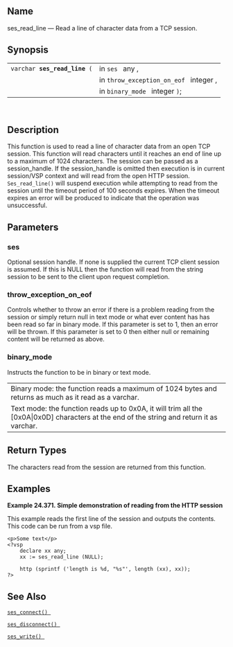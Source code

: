 <div id="fn_ses_read_line" class="refentry">

<div class="titlepage">

</div>

<div class="refnamediv">

## Name

ses_read_line — Read a line of character data from a TCP session.

</div>

<div class="refsynopsisdiv">

## Synopsis

<div id="fsyn_ses_read_line" class="funcsynopsis">

|                                   |                                        |
|-----------------------------------|----------------------------------------|
| `varchar `**`ses_read_line`**` (` | in `ses ` any ,                        |
|                                   | in `throw_exception_on_eof ` integer , |
|                                   | in `binary_mode ` integer `)`;         |

<div class="funcprototype-spacer">

 

</div>

</div>

</div>

<div id="desc_ses_read_line" class="refsect1">

## Description

This function is used to read a line of character data from an open TCP
session. This function will read characters until it reaches an end of
line up to a maximum of 1024 characters. The session can be passed as a
session_handle. If the session_handle is omitted then execution is in
current session/VSP context and will read from the open HTTP session.
`Ses_read_line()` will suspend execution while attempting to read from
the session until the timeout period of 100 seconds expires. When the
timeout expires an error will be produced to indicate that the operation
was unsuccessful.

</div>

<div id="params_ses_read_line" class="refsect1">

## Parameters

<div id="id109659" class="refsect2">

### ses

Optional session handle. If none is supplied the current TCP client
session is assumed. If this is NULL then the function will read from the
string session to be sent to the client upon request completion.

</div>

<div id="id109662" class="refsect2">

### throw_exception_on_eof

Controls whether to throw an error if there is a problem reading from
the session or simply return null in text mode or what ever content has
has been read so far in binary mode. If this parameter is set to 1, then
an error will be thrown. If this parameter is set to 0 then either null
or remaining content will be returned as above.

</div>

<div id="id109665" class="refsect2">

### binary_mode

Instructs the function to be in binary or text mode.

|                                                                                                                                             |
|---------------------------------------------------------------------------------------------------------------------------------------------|
| Binary mode: the function reads a maximum of 1024 bytes and returns as much as it read as a varchar.                                        |
| Text mode: the function reads up to 0x0A, it will trim all the \[0x0A\|0x0D\] characters at the end of the string and return it as varchar. |

</div>

</div>

<div id="ret_ses_read_line" class="refsect1">

## Return Types

The characters read from the session are returned from this function.

</div>

<div id="examples_ses_read_line" class="refsect1">

## Examples

<div id="ex_ses_read_line" class="example">

**Example 24.371. Simple demonstration of reading from the HTTP
session**

<div class="example-contents">

This example reads the first line of the session and outputs the
contents. This code can be run from a vsp file.

``` screen
<p>Some text</p>
<?vsp
    declare xx any;
    xx := ses_read_line (NULL);

    http (sprintf ('length is %d, "%s"', length (xx), xx));
?>
```

</div>

</div>

  

</div>

<div id="seealso_ses_read_line" class="refsect1">

## See Also

<a href="fn_ses_connect.html" class="link" title="ses_connect"><code
class="function">ses_connect() </code></a>

<a href="fn_ses_disconnect.html" class="link"
title="ses_disconnect"><code
class="function">ses_disconnect() </code></a>

<a href="fn_ses_write.html" class="link" title="ses_write"><code
class="function">ses_write() </code></a>

</div>

</div>
